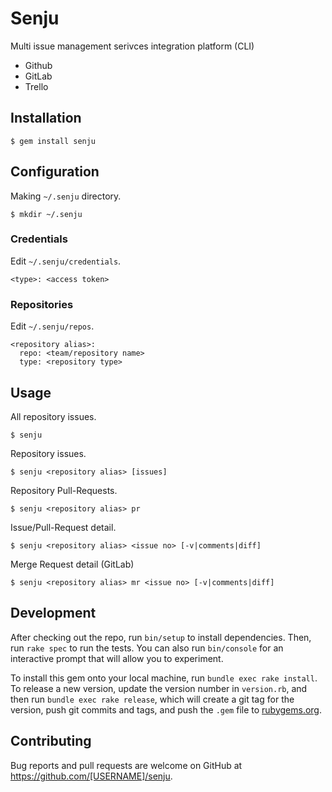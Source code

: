 # Senju

Multi issue management serivces integration platform (CLI)

* Github
* GitLab
* Trello

## Installation

    $ gem install senju

## Configuration

Making `~/.senju` directory.

    $ mkdir ~/.senju

### Credentials

Edit `~/.senju/credentials`.

```
<type>: <access token>
```

### Repositories

Edit `~/.senju/repos`.

```
<repository alias>:
  repo: <team/repository name>
  type: <repository type>
```

## Usage

All repository issues.

    $ senju

Repository issues.

    $ senju <repository alias> [issues]

Repository Pull-Requests.

    $ senju <repository alias> pr

Issue/Pull-Request detail.

    $ senju <repository alias> <issue no> [-v|comments|diff]

Merge Request detail (GitLab)

    $ senju <repository alias> mr <issue no> [-v|comments|diff]

## Development

After checking out the repo, run `bin/setup` to install dependencies. Then, run `rake spec` to run the tests. You can also run `bin/console` for an interactive prompt that will allow you to experiment.

To install this gem onto your local machine, run `bundle exec rake install`. To release a new version, update the version number in `version.rb`, and then run `bundle exec rake release`, which will create a git tag for the version, push git commits and tags, and push the `.gem` file to [rubygems.org](https://rubygems.org).

## Contributing

Bug reports and pull requests are welcome on GitHub at https://github.com/[USERNAME]/senju.
